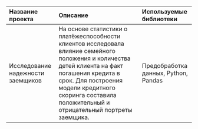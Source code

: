 | Название проекта | Описание | Используемые библиотеки |
| :-------------------- | :--------------------- |:---------------------------|
| Исследование надежности заемщиков | На основе статистики о платёжеспособности клиентов исследовала влияние семейного положения и количества детей клиента на факт погашения кредита в срок. Для построения модели кредитного скоринга составила положительный и отрицательный портреты заемщика.| Предобработка данных, Python, Pandas |
